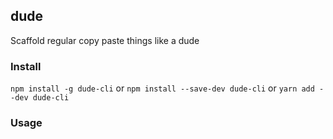 ## dude

Scaffold regular copy paste things like a dude

### Install

`npm install -g dude-cli` or `npm install --save-dev dude-cli` or `yarn add --dev dude-cli`

### Usage


